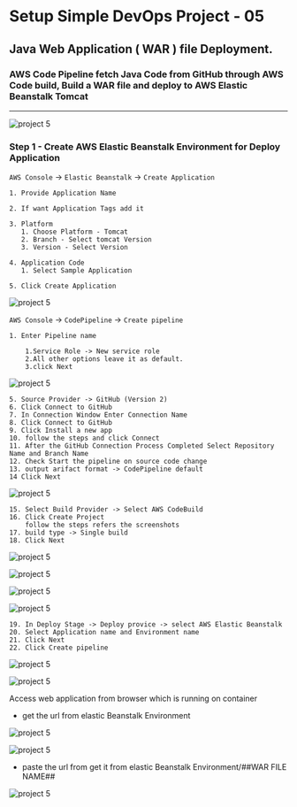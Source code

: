 # Setup Simple DevOps Project - 05

## Java Web Application ( WAR ) file Deployment.

### AWS Code Pipeline fetch Java Code from GitHub through AWS Code build, Build a WAR file and deploy to AWS Elastic Beanstalk Tomcat

---

![project 5](images/5/simple-devops-05.png)

### Step 1 -  Create AWS Elastic Beanstalk Environment for Deploy Application
`AWS Console` -> `Elastic Beanstalk` -> `Create Application`
```
1. Provide Application Name

2. If want Application Tags add it

3. Platform
   1. Choose Platform - Tomcat
   2. Branch - Select tomcat Version
   3. Version - Select Version

4. Application Code
   1. Select Sample Application

5. Click Create Application
```
![project 5](images/5/simple-devops-05-01.png)

`AWS Console` -> `CodePipeline` -> `Create pipeline`
```
1. Enter Pipeline name

    1.Service Role -> New service role
    2.All other options leave it as default.
    3.click Next
```
![project 5](images/5/simple-devops-05-02.png)
```
5. Source Provider -> GitHub (Version 2)
6. Click Connect to GitHub
7. In Connection Window Enter Connection Name
8. Click Connect to GitHub
9. Click Install a new app
10. follow the steps and click Connect
11. After the GitHub Connection Process Completed Select Repository Name and Branch Name
12. Check Start the pipeline on source code change
13. output arifact format -> CodePipeline default
14 Click Next
```
![project 5](images/5/simple-devops-05-03.png)

```
15. Select Build Provider -> Select AWS CodeBuild
16. Click Create Project
    follow the steps refers the screenshots
17. build type -> Single build
18. Click Next
```
![project 5](images/5/simple-devops-05-04.png)

![project 5](images/5/simple-devops-05-05.png)

![project 5](images/5/simple-devops-05-06.png)

![project 5](images/5/simple-devops-05-07.png)

```
19. In Deploy Stage -> Deploy provice -> select AWS Elastic Beanstalk
20. Select Application name and Environment name
21. Click Next
22. Click Create pipeline
```

![project 5](images/5/simple-devops-05-08.png)

![project 5](images/5/simple-devops-05-09.png)


Access web application from browser which is running on container

- get the url from elastic Beanstalk Environment

![project 5](images/5/simple-devops-05-10.png)

![project 5](images/5/simple-devops-05-11.png)

- paste the url from get it from elastic Beanstalk Environment/##WAR FILE NAME##

![project 5](images/5/simple-devops-05-12.png)